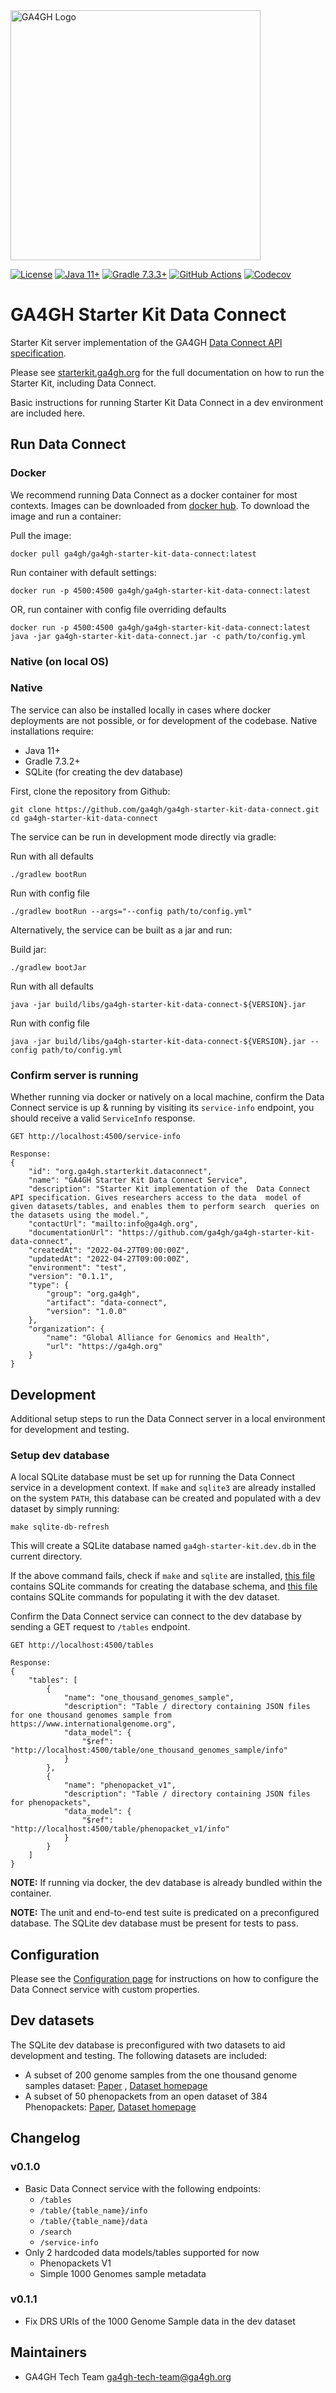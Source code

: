 <img src="https://www.ga4gh.org/wp-content/themes/ga4gh/dist/assets/svg/logos/logo-full-color.svg" alt="GA4GH Logo" style="width: 400px;"/>

[![License](https://img.shields.io/badge/License-Apache%202.0-blue.svg?style=flat-square)](https://opensource.org/licenses/Apache-2.0)
[![Java 11+](https://img.shields.io/badge/java-11+-blue.svg?style=flat-square)](https://www.java.com)
[![Gradle 7.3.3+](https://img.shields.io/badge/gradle-7.3.3+-blue.svg?style=flat-square)](https://gradle.org/)
[![GitHub Actions](https://img.shields.io/github/workflow/status/ga4gh/ga4gh-starter-kit-data-connect/test/main)](https://github.com/ga4gh/ga4gh-starter-kit-data-connect/actions)
[![Codecov](https://img.shields.io/codecov/c/github/ga4gh/ga4gh-starter-kit-data-connect?style=flat-square)](https://app.codecov.io/gh/ga4gh/ga4gh-starter-kit-data-connect)

# GA4GH Starter Kit Data Connect

Starter Kit server implementation of the GA4GH [Data Connect API specification](https://github.com/ga4gh-discovery/data-connect).

Please see [starterkit.ga4gh.org](https://starterkit.ga4gh.org) for the full documentation on how to run the Starter Kit, including Data Connect.

Basic instructions for running Starter Kit Data Connect in a dev environment are included here. 

## Run Data Connect

### Docker

We recommend running Data Connect as a docker container for most contexts. Images can be downloaded from [docker hub](https://hub.docker.com/repository/docker/ga4gh/ga4gh-starter-kit-data-connect). To download the image and run a container:

Pull the image:
```
docker pull ga4gh/ga4gh-starter-kit-data-connect:latest
```

Run container with default settings:
```
docker run -p 4500:4500 ga4gh/ga4gh-starter-kit-data-connect:latest
```

OR, run container with config file overriding defaults
```
docker run -p 4500:4500 ga4gh/ga4gh-starter-kit-data-connect:latest java -jar ga4gh-starter-kit-data-connect.jar -c path/to/config.yml
```
### Native (on local OS)

### Native

The service can also be installed locally in cases where docker deployments are not possible, or for development of the codebase. Native installations require:
* Java 11+
* Gradle 7.3.2+
* SQLite (for creating the dev database)

First, clone the repository from Github:
```
git clone https://github.com/ga4gh/ga4gh-starter-kit-data-connect.git
cd ga4gh-starter-kit-data-connect
```

The service can be run in development mode directly via gradle:

Run with all defaults
```
./gradlew bootRun
```

Run with config file
```
./gradlew bootRun --args="--config path/to/config.yml"
```

Alternatively, the service can be built as a jar and run:

Build jar:
```
./gradlew bootJar
```

Run with all defaults
```
java -jar build/libs/ga4gh-starter-kit-data-connect-${VERSION}.jar
```

Run with config file
```
java -jar build/libs/ga4gh-starter-kit-data-connect-${VERSION}.jar --config path/to/config.yml
```

### Confirm server is running

Whether running via docker or natively on a local machine, confirm the Data Connect service is up & running by visiting its `service-info` endpoint, you should receive a valid `ServiceInfo` response.

```
GET http://localhost:4500/service-info

Response:
{
    "id": "org.ga4gh.starterkit.dataconnect",
    "name": "GA4GH Starter Kit Data Connect Service",
    "description": "Starter Kit implementation of the  Data Connect API specification. Gives researchers access to the data  model of given datasets/tables, and enables them to perform search  queries on the datasets using the model.",
    "contactUrl": "mailto:info@ga4gh.org",
    "documentationUrl": "https://github.com/ga4gh/ga4gh-starter-kit-data-connect",
    "createdAt": "2022-04-27T09:00:00Z",
    "updatedAt": "2022-04-27T09:00:00Z",
    "environment": "test",
    "version": "0.1.1",
    "type": {
        "group": "org.ga4gh",
        "artifact": "data-connect",
        "version": "1.0.0"
    },
    "organization": {
        "name": "Global Alliance for Genomics and Health",
        "url": "https://ga4gh.org"
    }
}
```
## Development

Additional setup steps to run the Data Connect server in a local environment for development and testing.

### Setup dev database

A local SQLite database must be set up for running the Data Connect service in a development context. If `make` and `sqlite3` are already installed on the system `PATH`, this database can be created and populated with a dev dataset by simply running:

```
make sqlite-db-refresh
```

This will create a SQLite database named `ga4gh-starter-kit.dev.db` in the current directory.

If the above command fails, check if `make` and `sqlite` are installed, [this file](./database/sqlite/create-tables.sql) contains SQLite commands for creating the database schema, and [this file](./database/sqlite/add-dev-dataset.sql) contains SQLite commands for populating it with the dev dataset.

Confirm the Data Connect service can connect to the dev database by sending a GET request to `/tables` endpoint.

```
GET http://localhost:4500/tables

Response:
{
    "tables": [
        {
            "name": "one_thousand_genomes_sample",
            "description": "Table / directory containing JSON files for one thousand genomes sample from https://www.internationalgenome.org",
            "data_model": {
                "$ref": "http://localhost:4500/table/one_thousand_genomes_sample/info"
            }
        },
        {
            "name": "phenopacket_v1",
            "description": "Table / directory containing JSON files for phenopackets",
            "data_model": {
                "$ref": "http://localhost:4500/table/phenopacket_v1/info"
            }
        }
    ]
}
```
**NOTE:** If running via docker, the dev database is already bundled within the container.

**NOTE:** The unit and end-to-end test suite is predicated on a preconfigured database. The SQLite dev database must be present for tests to pass.

## Configuration
Please see the [Configuration page](./CONFIGURATION.md) for instructions on how to configure the Data Connect service with custom properties.

## Dev datasets

The SQLite dev database is preconfigured with two datasets to aid development and testing. The following datasets are included:
* A subset of 200 genome samples from the one thousand genome samples dataset: [Paper](https://www.nature.com/articles/nature15393) , [Dataset homepage](https://www.internationalgenome.org/data)
* A subset of 50 phenopackets from an open dataset of 384 Phenopackets: [Paper](https://pubmed.ncbi.nlm.nih.gov/32755546/), [Dataset homepage](https://zenodo.org/record/3905420#.YArkBzpKhPZ)

## Changelog

### v0.1.0

* Basic Data Connect service with the following endpoints:
  * `/tables`
  * `/table/{table_name}/info`
  * `/table/{table_name}/data`
  * `/search`
  * `/service-info`
* Only 2 hardcoded data models/tables supported for now
  * Phenopackets V1
  * Simple 1000 Genomes sample metadata

### v0.1.1

* Fix DRS URIs of the 1000 Genome Sample data in the dev dataset

## Maintainers

* GA4GH Tech Team [ga4gh-tech-team@ga4gh.org](mailto:ga4gh-tech-team@ga4gh.org)
